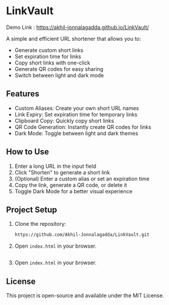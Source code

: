 # LinkVault
Demo Link : https://akhil-jonnalagadda.github.io/LinkVault/

A simple and efficient URL shortener that allows you to:
- Generate custom short links
- Set expiration time for links
- Copy short links with one-click
- Generate QR codes for easy sharing
- Switch between light and dark mode

## Features
- Custom Aliases: Create your own short URL names
- Link Expiry: Set expiration time for temporary links
- Clipboard Copy: Quickly copy short links
- QR Code Generation: Instantly create QR codes for links
- Dark Mode: Toggle between light and dark themes

## How to Use
1. Enter a long URL in the input field
2. Click "Shorten" to generate a short link
3. (Optional) Enter a custom alias or set an expiration time
4. Copy the link, generate a QR code, or delete it
5. Toggle Dark Mode for a better visual experience

## Project Setup
1. Clone the repository:
   ```sh
   https://github.com/Akhil-Jonnalagadda/LinkVault.git
   ```
2. Open `index.html` in your browser.

   ```
2. Open `index.html` in your browser.

## License
This project is open-source and available under the MIT License.


